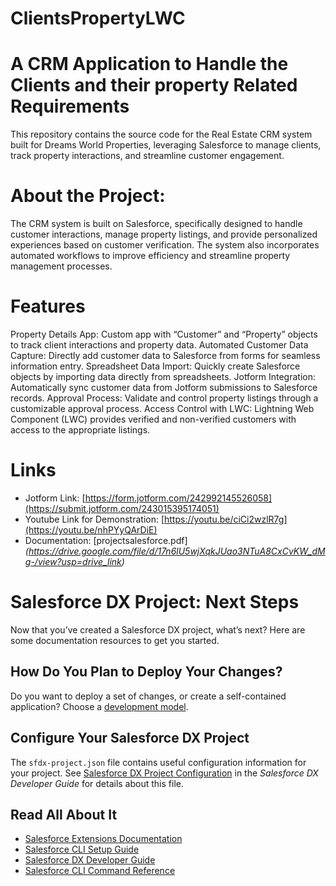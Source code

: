 # ClientsPropertyLWC
# A CRM Application to Handle the Clients and their property Related Requirements
This repository contains the source code for the Real Estate CRM system built for Dreams World Properties, leveraging Salesforce to manage clients, track property interactions, and streamline customer engagement.

# About the Project:

The CRM system is built on Salesforce, specifically designed to handle customer interactions, manage property listings, and provide personalized experiences based on customer verification. The system also incorporates automated workflows to improve efficiency and streamline property management processes.
# Features
Property Details App: Custom app with “Customer” and “Property” objects to track client interactions and property data.
Automated Customer Data Capture: Directly add customer data to Salesforce from forms for seamless information entry.
Spreadsheet Data Import: Quickly create Salesforce objects by importing data directly from spreadsheets.
Jotform Integration: Automatically sync customer data from Jotform submissions to Salesforce records.
Approval Process: Validate and control property listings through a customizable approval process.
Access Control with LWC: Lightning Web Component (LWC) provides verified and non-verified customers with access to the appropriate listings.
# Links
- Jotform Link: [https://form.jotform.com/242992145526058](https://submit.jotform.com/243015395174051)
- Youtube Link for Demonstration: [https://youtu.be/ciCi2wzlR7g](https://youtu.be/nhPYyQArDiE)
- Documentation: [projectsalesforce.pdf]_(https://drive.google.com/file/d/17n6lU5wjXqkJUao3NTuA8CxCvKW_dMg-/view?usp=drive_link)_
# Salesforce DX Project: Next Steps

Now that you’ve created a Salesforce DX project, what’s next? Here are some documentation resources to get you started.

## How Do You Plan to Deploy Your Changes?

Do you want to deploy a set of changes, or create a self-contained application? Choose a [development model](https://developer.salesforce.com/tools/vscode/en/user-guide/development-models).

## Configure Your Salesforce DX Project

The `sfdx-project.json` file contains useful configuration information for your project. See [Salesforce DX Project Configuration](https://developer.salesforce.com/docs/atlas.en-us.sfdx_dev.meta/sfdx_dev/sfdx_dev_ws_config.htm) in the _Salesforce DX Developer Guide_ for details about this file.

## Read All About It

- [Salesforce Extensions Documentation](https://developer.salesforce.com/tools/vscode/)
- [Salesforce CLI Setup Guide](https://developer.salesforce.com/docs/atlas.en-us.sfdx_setup.meta/sfdx_setup/sfdx_setup_intro.htm)
- [Salesforce DX Developer Guide](https://developer.salesforce.com/docs/atlas.en-us.sfdx_dev.meta/sfdx_dev/sfdx_dev_intro.htm)
- [Salesforce CLI Command Reference](https://developer.salesforce.com/docs/atlas.en-us.sfdx_cli_reference.meta/sfdx_cli_reference/cli_reference.htm)
